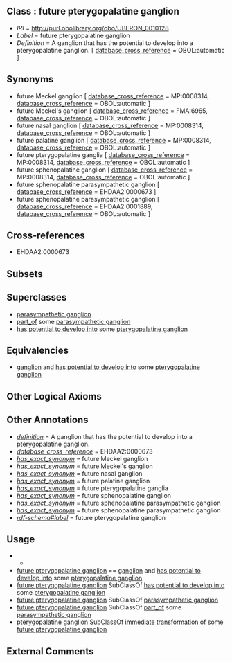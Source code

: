 
## Class : future pterygopalatine ganglion

 * *IRI* = http://purl.obolibrary.org/obo/UBERON_0010128
 * *Label* = future pterygopalatine ganglion
 * *Definition* = A ganglion that has the potential to develop into a pterygopalatine ganglion. [ [database_cross_reference](../../ef/oboInOwl#hasDbXref.md) = OBOL:automatic ]

## Synonyms

 * future Meckel ganglion [ [database_cross_reference](../../ef/oboInOwl#hasDbXref.md) = MP:0008314, [database_cross_reference](../../ef/oboInOwl#hasDbXref.md) = OBOL:automatic ]
 * future Meckel's ganglion [ [database_cross_reference](../../ef/oboInOwl#hasDbXref.md) = FMA:6965, [database_cross_reference](../../ef/oboInOwl#hasDbXref.md) = OBOL:automatic ]
 * future nasal ganglion [ [database_cross_reference](../../ef/oboInOwl#hasDbXref.md) = MP:0008314, [database_cross_reference](../../ef/oboInOwl#hasDbXref.md) = OBOL:automatic ]
 * future palatine ganglion [ [database_cross_reference](../../ef/oboInOwl#hasDbXref.md) = MP:0008314, [database_cross_reference](../../ef/oboInOwl#hasDbXref.md) = OBOL:automatic ]
 * future pterygopalatine ganglia [ [database_cross_reference](../../ef/oboInOwl#hasDbXref.md) = MP:0008314, [database_cross_reference](../../ef/oboInOwl#hasDbXref.md) = OBOL:automatic ]
 * future sphenopalatine ganglion [ [database_cross_reference](../../ef/oboInOwl#hasDbXref.md) = MP:0008314, [database_cross_reference](../../ef/oboInOwl#hasDbXref.md) = OBOL:automatic ]
 * future sphenopalatine parasympathetic ganglion [ [database_cross_reference](../../ef/oboInOwl#hasDbXref.md) = EHDAA2:0000673 ]
 * future sphenopalatine parasympathetic ganglion [ [database_cross_reference](../../ef/oboInOwl#hasDbXref.md) = EHDAA2:0001889, [database_cross_reference](../../ef/oboInOwl#hasDbXref.md) = OBOL:automatic ]

## Cross-references

 * EHDAA2:0000673

## Subsets


## Superclasses

 * [parasympathetic ganglion](../../UBERON/08/UBERON_0001808.md)
 * [part_of](../../BFO/50/BFO_0000050.md) some [parasympathetic ganglion](../../UBERON/08/UBERON_0001808.md)
 * [has potential to develop into](../../RO/87/RO_0002387.md) some [pterygopalatine ganglion](../../UBERON/62/UBERON_0003962.md)

## Equivalencies

 * [ganglion](../../UBERON/45/UBERON_0000045.md) and [has potential to develop into](../../RO/87/RO_0002387.md) some [pterygopalatine ganglion](../../UBERON/62/UBERON_0003962.md)

## Other Logical Axioms


## Other Annotations

 * *[definition](../../IAO/15/IAO_0000115.md)* = A ganglion that has the potential to develop into a pterygopalatine ganglion.
 * *[database_cross_reference](../../ef/oboInOwl#hasDbXref.md)* = EHDAA2:0000673
 * *[has_exact_synonym](../../ym/oboInOwl#hasExactSynonym.md)* = future Meckel ganglion
 * *[has_exact_synonym](../../ym/oboInOwl#hasExactSynonym.md)* = future Meckel's ganglion
 * *[has_exact_synonym](../../ym/oboInOwl#hasExactSynonym.md)* = future nasal ganglion
 * *[has_exact_synonym](../../ym/oboInOwl#hasExactSynonym.md)* = future palatine ganglion
 * *[has_exact_synonym](../../ym/oboInOwl#hasExactSynonym.md)* = future pterygopalatine ganglia
 * *[has_exact_synonym](../../ym/oboInOwl#hasExactSynonym.md)* = future sphenopalatine ganglion
 * *[has_exact_synonym](../../ym/oboInOwl#hasExactSynonym.md)* = future sphenopalatine parasympathetic ganglion
 * *[has_exact_synonym](../../ym/oboInOwl#hasExactSynonym.md)* = future sphenopalatine parasympathetic ganglion
 * *[rdf-schema#label](../../el/rdf-schema#label.md)* = future pterygopalatine ganglion

## Usage

 * -
 * [future pterygopalatine ganglion](../../UBERON/28/UBERON_0010128.md) == [ganglion](../../UBERON/45/UBERON_0000045.md) and [has potential to develop into](../../RO/87/RO_0002387.md) some [pterygopalatine ganglion](../../UBERON/62/UBERON_0003962.md)
 * [future pterygopalatine ganglion](../../UBERON/28/UBERON_0010128.md) SubClassOf [has potential to develop into](../../RO/87/RO_0002387.md) some [pterygopalatine ganglion](../../UBERON/62/UBERON_0003962.md)
 * [future pterygopalatine ganglion](../../UBERON/28/UBERON_0010128.md) SubClassOf [parasympathetic ganglion](../../UBERON/08/UBERON_0001808.md)
 * [future pterygopalatine ganglion](../../UBERON/28/UBERON_0010128.md) SubClassOf [part_of](../../BFO/50/BFO_0000050.md) some [parasympathetic ganglion](../../UBERON/08/UBERON_0001808.md)
 * [pterygopalatine ganglion](../../UBERON/62/UBERON_0003962.md) SubClassOf [immediate transformation of](../../RO/95/RO_0002495.md) some [future pterygopalatine ganglion](../../UBERON/28/UBERON_0010128.md)

## External Comments

